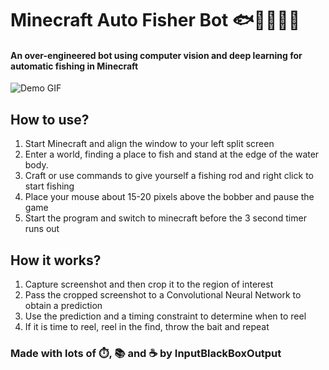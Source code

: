# Minecraft Auto Fisher Bot 🐟🐠🐡🦈🎣
#### An over-engineered bot using computer vision and deep learning for automatic fishing in Minecraft

![Demo GIF](demo.gif)

## How to use?
1. Start Minecraft and align the window to your left split screen 
1. Enter a world, finding a place to fish and stand at the edge of the water body.
1. Craft or use commands to give yourself a fishing rod and right click to start fishing
1. Place your mouse about 15-20 pixels above the bobber and pause the game
1. Start the program and switch to minecraft before the 3 second timer runs out

## How it works?

1. Capture screenshot and then crop it to the region of interest
1. Pass the cropped screenshot to a Convolutional Neural Network to obtain a prediction
1. Use the prediction and a timing constraint to determine when to reel
1. If it is time to reel, reel in the find, throw the bait and repeat

### Made with lots of ⏱️, 📚 and ☕ by InputBlackBoxOutput